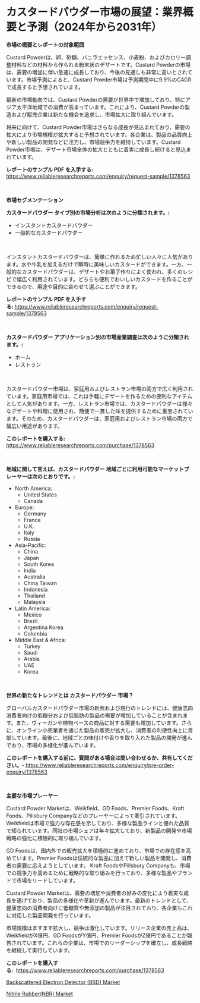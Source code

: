 <p><h1>カスタードパウダー市場の展望：業界概要と予測（2024年から2031年）</h1></p><p><strong>市場の概要とレポートの対象範囲</strong></p>
<p><p>Custard Powderは、卵、砂糖、バニラエッセンス、小麦粉、およびカロリー調整材料などの材料から作られる粉末状のデザートです。Custard Powderの市場は、需要の増加に伴い急速に成長しており、今後の見通しも非常に高いとされています。市場予測によると、Custard Powder市場は予測期間中に9.9%のCAGRで成長すると予想されています。</p><p>最新の市場動向では、Custard Powderの需要が世界中で増加しており、特にアジア太平洋地域での消費が高まっています。これにより、Custard Powderの製造および販売企業は新たな機会を追求し、市場拡大に取り組んでいます。</p><p>将来に向けて、Custard Powder市場はさらなる成長が見込まれており、需要の拡大により市場規模が拡大すると予想されています。各企業は、製品の品質向上や新しい製品の開発などに注力し、市場競争力を維持しています。Custard Powder市場は、デザート市場全体の拡大とともに着実に成長し続けると見込まれています。</p></p>
<p><strong>レポートのサンプル PDF を入手する:</strong> <a href="https://www.reliableresearchreports.com/enquiry/request-sample/1378563">https://www.reliableresearchreports.com/enquiry/request-sample/1378563</a></p>
<p>&nbsp;</p>
<p><strong>市場セグメンテーション</strong></p>
<p><strong>カスタードパウダー タイプ別の市場分析は次のように分類されます。:</strong></p>
<p><ul><li>インスタントカスタードパウダー</li><li>一般的なカスタードパウダー</li></ul></p>
<p>&nbsp;</p>
<p><p>インスタントカスタードパウダーは、簡単に作れるため忙しい人々に人気があります。水や牛乳を加えるだけで瞬時に美味しいカスタードができます。一方、一般的なカスタードパウダーは、デザートやお菓子作りによく使われ、多くのレシピで幅広く利用されています。どちらも便利でおいしいカスタードを作ることができるので、用途や目的に合わせて選ぶことができます。</p></p>
<p><strong>レポートのサンプル PDF を入手する:</strong>&nbsp;<a href="https://www.reliableresearchreports.com/enquiry/request-sample/1378563">https://www.reliableresearchreports.com/enquiry/request-sample/1378563</a></p>
<p>&nbsp;</p>
<p><strong> カスタードパウダー アプリケーション別の市場産業調査は次のように分類されます。:</strong></p>
<p><ul><li>ホーム</li><li>レストラン</li></ul></p>
<p>&nbsp;</p>
<p><p>カスタードパウダー市場は、家庭用およびレストラン市場の両方で広く利用されています。家庭用市場では、これは手軽にデザートを作るための便利なアイテムとして人気があります。一方、レストラン市場では、カスタードパウダーは様々なデザートや料理に使用され、簡便で一貫した味を提供するために重宝されています。そのため、カスタードパウダーは、家庭用およびレストラン市場の両方で幅広い用途があります。</p></p>
<p><strong>このレポートを購入する:</strong>&nbsp; <a href="https://www.reliableresearchreports.com/purchase/1378563">https://www.reliableresearchreports.com/purchase/1378563</a></p>
<p>&nbsp;</p>
<p><strong>地域に関して言えば、カスタードパウダー 地域ごとに利用可能なマーケットプレーヤーは次のとおりです。:</strong></p>
<p><ul>
    <li>
        North America:
        <ul>
            <li>United States</li>
            <li>Canada</li>
        </ul>
    </li>
    <li>
        Europe:
        <ul>
            <li>Germany</li>
            <li>France</li>
            <li>U.K.</li>
            <li>Italy</li>
            <li>Russia</li>
        </ul>
    </li>
    <li>
        Asia-Pacific:
        <ul>
            <li>China</li>
            <li>Japan</li>
            <li>South Korea</li>
            <li>India</li>
            <li>Australia</li>
            <li>China Taiwan</li>
            <li>Indonesia</li>
            <li>Thailand</li>
            <li>Malaysia</li>
        </ul>
    </li>
    <li>
        Latin America:
        <ul>
            <li>Mexico</li>
            <li>Brazil</li>
            <li>Argentina Korea</li>
            <li>Colombia</li>
        </ul>
    </li>
    <li>
        Middle East & Africa:
        <ul>
            <li>Turkey</li>
            <li>Saudi</li>
            <li>Arabia</li>
            <li>UAE</li>
            <li>Korea</li>
        </ul>
    </li>
    </ul></p>
<p>&nbsp;</p>
<p><strong>世界の新たなトレンドとは カスタードパウダー 市場？</strong></p>
<p><p>グローバルカスタードパウダー市場の新興および現行のトレンドには、健康志向消費者向けの低糖分および低脂肪の製品の需要が増加していることが含まれます。また、ヴィーガンや植物ベースの商品に対する需要も増加しています。さらに、オンライン小売業者を通じた製品の販売が拡大し、消費者の利便性向上に貢献しています。最後に、地域ごとの味付けや香りを取り入れた製品の開発が進んでおり、市場の多様化が進んでいます。</p></p>
<p><strong>このレポートを購入する前に、質問がある場合は問い合わせるか、共有してください。</strong>- <a href="https://www.reliableresearchreports.com/enquiry/pre-order-enquiry/1378563">https://www.reliableresearchreports.com/enquiry/pre-order-enquiry/1378563</a></p>
<p>&nbsp;</p>
<p><strong>主要な市場プレーヤー</strong></p>
<p><p>Custard Powder Marketは、Weikfield、GD Foods、Premier Foods、Kraft Foods、Pillsbury Companyなどのプレーヤーによって牽引されています。 Weikfieldは市場で強力な存在感を示しており、多様な製品ラインと優れた品質で知られています。同社の市場シェアは年々拡大しており、新製品の開発や市場戦略の強化に積極的に取り組んでいます。</p><p>GD Foodsは、国内外での販売拡大を積極的に進めており、市場での存在感を高めています。Premier Foodsは伝統的な製品に加えて新しい製品を開発し、消費者の需要に応えようとしています。 Kraft FoodsやPillsbury Companyも、市場での競争力を高めるために戦略的な取り組みを行っており、多様な製品やブランドで市場をリードしています。</p><p>Custard Powder Marketは、需要の増加や消費者の好みの変化により着実な成長を遂げており、製品の多様化や革新が進んでいます。最新のトレンドとして、健康志向の消費者向けに低糖質や無添加の製品が注目されており、各企業もこれに対応した製品開発を行っています。</p><p>市場規模はますます拡大し、競争は激化しています。リリース企業の売上高は、WeikfieldがX億円、GD FoodsがY億円、Premier FoodsがZ億円であることが報告されています。これらの企業は、市場でのリーダーシップを確立し、成長戦略を継続して実行しています。</p></p>
<p><strong>このレポートを購入する:</strong>&nbsp;&nbsp;<a href="https://www.reliableresearchreports.com/purchase/1378563">https://www.reliableresearchreports.com/purchase/1378563</a></p>
<p><p><a href="https://zircon-bluebell-299.notion.site/Backscattered-Electron-Detector-BSD-Market-Growth-Market-Trends-COVID-19-Impact-and-Forecasts-f-9f2e1ce176ea4e01902a164f6e112353">Backscattered Electron Detector (BSD) Market</a></p><p><a href="https://github.com/kathiaseamanalvaradovlprc2h/Market-Research-Report-List-1/blob/main/nitrile-rubbernbr-market.md">Nitrile Rubber(NBR) Market</a></p></p>